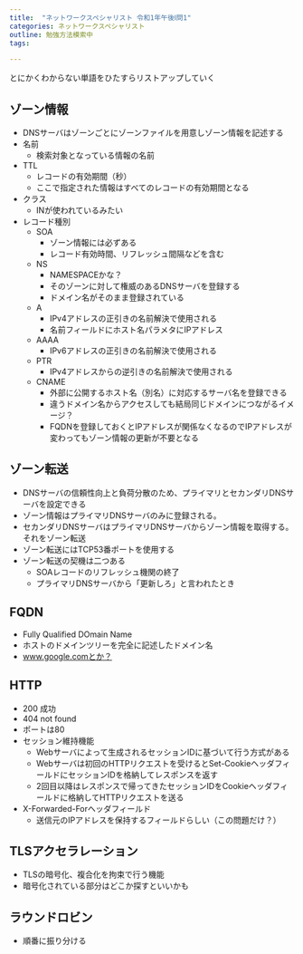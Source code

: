 ```yaml
---
title:  "ネットワークスペシャリスト 令和1年午後Ⅰ問1"
categories: ネットワークスペシャリスト
outline: 勉強方法模索中
tags:

---
```



とにかくわからない単語をひたすらリストアップしていく


## ゾーン情報

- DNSサーバはゾーンごとにゾーンファイルを用意しゾーン情報を記述する
- 名前
  - 検索対象となっている情報の名前
- TTL
  - レコードの有効期間（秒）
  - ここで指定された情報はすべてのレコードの有効期間となる
- クラス
  - INが使われているみたい
- レコード種別
  - SOA
    - ゾーン情報には必ずある
    - レコード有効時間、リフレッシュ間隔などを含む
  - NS
    - NAMESPACEかな？
    - そのゾーンに対して権威のあるDNSサーバを登録する
    - ドメイン名がそのまま登録されている
  - A
    - IPv4アドレスの正引きの名前解決で使用される
    - 名前フィールドにホスト名パラメタにIPアドレス
  - AAAA
    - IPv6アドレスの正引きの名前解決で使用される
  - PTR
    - IPv4アドレスからの逆引きの名前解決で使用される
  - CNAME
    - 外部に公開するホスト名（別名）に対応するサーバ名を登録できる
    - 違うドメイン名からアクセスしても結局同じドメインにつながるイメージ？
    - FQDNを登録しておくとIPアドレスが関係なくなるのでIPアドレスが変わってもゾーン情報の更新が不要となる


## ゾーン転送

- DNSサーバの信頼性向上と負荷分散のため、プライマリとセカンダリDNSサーバを設定できる
- ゾーン情報はプライマリDNSサーバのみに登録される。
- セカンダリDNSサーバはプライマリDNSサーバからゾーン情報を取得する。それをゾーン転送
- ゾーン転送にはTCP53番ポートを使用する
- ゾーン転送の契機は二つある
  - SOAレコードのリフレッシュ機関の終了
  - プライマリDNSサーバから「更新しろ」と言われたとき



## FQDN

- Fully Qualified DOmain Name
- ホストのドメインツリーを完全に記述したドメイン名
- www.google.comとか？

## HTTP

- 200 成功
- 404 not found
- ポートは80
- セッション維持機能
  - Webサーバによって生成されるセッションIDに基づいて行う方式がある
  - Webサーバは初回のHTTPリクエストを受けるとSet-CookieヘッダフィールドにセッションIDを格納してレスポンスを返す
  - 2回目以降はレスポンスで帰ってきたセッションIDをCookieヘッダフィールドに格納してHTTPリクエストを送る
- X-Forwarded-Forヘッダフィールド
  - 送信元のIPアドレスを保持するフィールドらしい（この問題だけ？）

## TLSアクセラレーション

- TLSの暗号化、複合化を拘束で行う機能
- 暗号化されている部分はどこか探すといいかも

## ラウンドロビン

- 順番に振り分ける